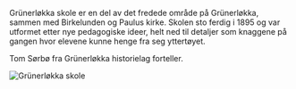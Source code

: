 
Grünerløkka skole er en del av det fredede område på Grünerløkka, sammen med Birkelunden og Paulus kirke. 
Skolen sto ferdig i 1895 og var utformet etter nye pedagogiske ideer, helt ned til detaljer som knaggene på gangen 
hvor elevene kunne henge fra seg yttertøyet. 

Tom Sørbø fra Grünerløkka historielag forteller.

![Grünerløkka skole](/site/img/grunerlokka-skole.jpg)
